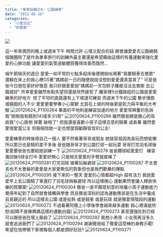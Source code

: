 ```yaml
---
title: "單車訓練之0: 公園練車"
date: "2012-06-26"
categories: 
  - "小愛日記"
  - "幼稚愛"
---
```


![](images/7444523196_838ee3ed8c.jpg)

這一年來偶而的晚上或週末下午 時間允許 心情又配合的話 總會讓愛愛去公園繞騎個幾圈除了是作為單車旅行的訓練外最主要還是希望藉由這樣的有養運動來強化愛愛的心肺功能 讓愛愛的氣管過敏體質獲得改善而既然...

端午節隔天的週日 愛愛一如平常的七點多起床後便開始吆喝著"我要騎車去鶯歌" 還賴在床上的我心裡OS著"媽媽前一日的隨便說說沒想到愛愛還真當真了" 可是爸爸今日想在家好好愜意 我只好跟愛愛說"媽媽前一天包粽子腰痠沒法去鶯歌 去公園就好" 所幸愛愛雖然有點失望但還是欣然接受了 離家裡5分鐘路程的公園是愛愛練車的好地方  除了平坦的直路還有上下坡道可練習 而週末下午的公園 散步慢跑或嬉戲的人不少 愛愛更要學著小心駕駛 尤其在上坡的時後更是肌力與平衡的大考驗 ![20120624_P1100264](images/7444527394_1864149a67.jpg) 筆直的平地則是練習加速的地方 愛愛常興奮的告訴我"剛剛我有騎到14(或多少)耶" ![20120624_P1100266](images/7444527110_60e791c40c.jpg) 雖然徹爸總是擔心的告訴我"小心跌倒 摔著 破相了" 但我還是喜歡小孩子這樣恣意的騎著 成長著 雖然愛愛很愛當公主 但我相信她一定也想當個動靜皆宜的公主!

愛愛練車的時後得自己一個人 要不然看著哥哥或朋友 她就容易因為貪玩而想偷懶 所以那日也是騎的差不多後 爸爸跟哥哥才到公園打球一起玩耍 哥哥打完羽毛球後 愛愛要爸爸也要給她訓練一下 ![20120624_P1100279](images/7444525622_78a520850a.jpg) 爸爸餵球給愛愛打   練習幾回後5球全打中 愛愛好開心 只是隔天愛愛的手臂就痠痛了 ![20120624_P1100281](images/7444525186_227c65309a.jpg) 打完羽球 接著玩躲避球 ![20120624_P1100287](images/7444524920_5010235324.jpg) 不太會丟也不太會躲的愛愛是大家愛欺伍的對象但也是我們歡樂的爆點 ![20120624_P1100295](images/7444523448_1cfe2f1724.jpg) 接下來的一整天 愛愛的心情都超High 超有活力 我說愛愛早上去公園騎了車還打了羽毛球與躲避球 所以這樣開心 運動果然會讓人釋放快樂的賀爾蒙! ![20120624_P1100304](images/7444522708_7cc25cfc14.jpg) 徹爸一直不願意刻意的培養小孩子運動能力 覺得年紀到了自然就會接觸與學會 而且徹爸深刻的認為運動應該是在生活中養成且易親近的 所以這樣去公園 或是扯鈴 或是騎車 或是玩球 就是徹愛現階段的運動 ![20120624_P1100272](images/7444526366_e1d02ae26d.jpg) 不過看著阿徹上小學後學會越來越多運動 我心裡滿是欣慰(起碼不是像媽媽這樣的運動白癡) ![20120624_P1100273](images/7444526122_d1fdb249bf.jpg) 甚至還強壯到已經可以跟爸爸在場上廝殺了 ![20120624_P1100292](images/7444524310_0e91a8b4df.jpg) 我想小男孩  小女孩再沒多久就會追過我們了 ![20120624_P1100294](images/7444523642_d4da57cc61.jpg) 謝謝徹爸給了徹愛這麼棒的身教示範! 希望在他帶領下家裡每個人都是頭好壯壯!! ![20120624_P1100271](images/7444526608_7f851b2df6.jpg)

